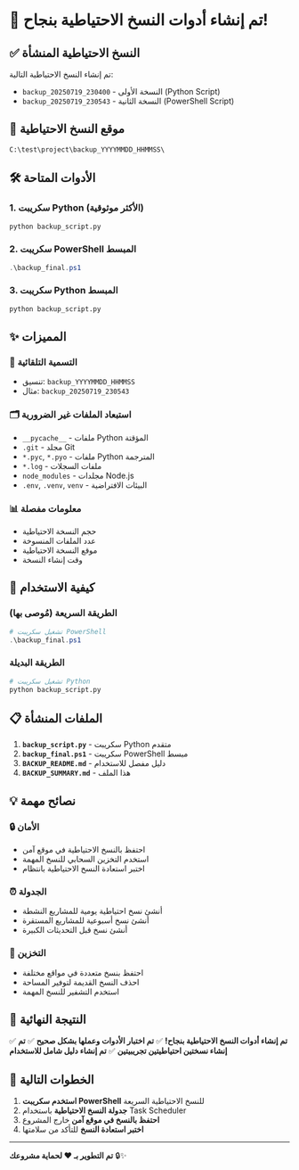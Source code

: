 # 🎉 تم إنشاء أدوات النسخ الاحتياطية بنجاح!

## ✅ النسخ الاحتياطية المنشأة

تم إنشاء النسخ الاحتياطية التالية:
- `backup_20250719_230400` - النسخة الأولى (Python Script)
- `backup_20250719_230543` - النسخة الثانية (PowerShell Script)

## 📁 موقع النسخ الاحتياطية
```
C:\test\project\backup_YYYYMMDD_HHMMSS\
```

## 🛠️ الأدوات المتاحة

### 1. سكريبت Python (الأكثر موثوقية)
```bash
python backup_script.py
```

### 2. سكريبت PowerShell المبسط
```powershell
.\backup_final.ps1
```

### 3. سكريبت Python المبسط
```bash
python backup_script.py
```

## ✨ المميزات

### 🎯 التسمية التلقائية
- تنسيق: `backup_YYYYMMDD_HHMMSS`
- مثال: `backup_20250719_230543`

### 🗂️ استبعاد الملفات غير الضرورية
- `__pycache__` - ملفات Python المؤقتة
- `.git` - مجلد Git
- `*.pyc`, `*.pyo` - ملفات Python المترجمة
- `*.log` - ملفات السجلات
- `node_modules` - مجلدات Node.js
- `.env`, `.venv`, `venv` - البيئات الافتراضية

### 📊 معلومات مفصلة
- حجم النسخة الاحتياطية
- عدد الملفات المنسوخة
- موقع النسخة الاحتياطية
- وقت إنشاء النسخة

## 🚀 كيفية الاستخدام

### الطريقة السريعة (مُوصى بها)
```powershell
# تشغيل سكريبت PowerShell
.\backup_final.ps1
```

### الطريقة البديلة
```bash
# تشغيل سكريبت Python
python backup_script.py
```

## 📋 الملفات المنشأة

1. **`backup_script.py`** - سكريبت Python متقدم
2. **`backup_final.ps1`** - سكريبت PowerShell مبسط
3. **`BACKUP_README.md`** - دليل مفصل للاستخدام
4. **`BACKUP_SUMMARY.md`** - هذا الملف

## 💡 نصائح مهمة

### 🔒 الأمان
- احتفظ بالنسخ الاحتياطية في موقع آمن
- استخدم التخزين السحابي للنسخ المهمة
- اختبر استعادة النسخ الاحتياطية بانتظام

### ⏰ الجدولة
- أنشئ نسخ احتياطية يومية للمشاريع النشطة
- أنشئ نسخ أسبوعية للمشاريع المستقرة
- أنشئ نسخ قبل التحديثات الكبيرة

### 💾 التخزين
- احتفظ بنسخ متعددة في مواقع مختلفة
- احذف النسخ القديمة لتوفير المساحة
- استخدم التشفير للنسخ المهمة

## 🎯 النتيجة النهائية

✅ **تم إنشاء أدوات النسخ الاحتياطية بنجاح!**
✅ **تم اختبار الأدوات وعملها بشكل صحيح**
✅ **تم إنشاء نسختين احتياطيتين تجريبيتين**
✅ **تم إنشاء دليل شامل للاستخدام**

## 🚀 الخطوات التالية

1. **استخدم سكريبت PowerShell** للنسخ الاحتياطية السريعة
2. **جدولة النسخ الاحتياطية** باستخدام Task Scheduler
3. **احتفظ بالنسخ في موقع آمن** خارج المشروع
4. **اختبر استعادة النسخ** للتأكد من سلامتها

---
**تم التطوير بـ ❤️ لحماية مشروعك** 🔒✨ 